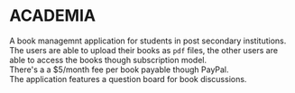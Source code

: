 # ACADEMIA

A book managemnt application for students in post secondary institutions.  
The users are able to upload their books as `pdf` files, the other users are able to access the books though subscription model.  
There's a a $5/month fee per book payable though PayPal.  
The application features a question board for book discussions.
